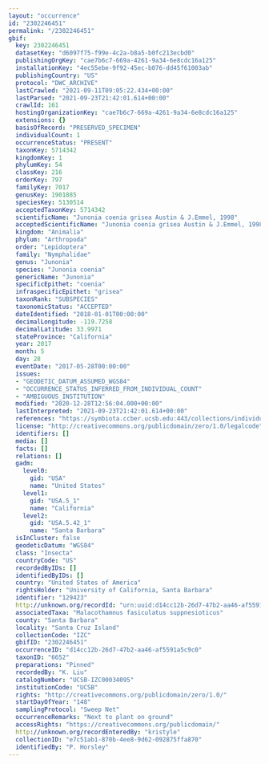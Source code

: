 ```yaml
---
layout: "occurrence"
id: "2302246451"
permalink: "/2302246451"
gbif:
  key: 2302246451
  datasetKey: "d6097f75-f99e-4c2a-b8a5-b0fc213ecbd0"
  publishingOrgKey: "cae7b6c7-669a-4261-9a34-6e8cdc16a125"
  installationKey: "4ec55ebe-9f92-45ec-b076-dd45f61003ab"
  publishingCountry: "US"
  protocol: "DWC_ARCHIVE"
  lastCrawled: "2021-09-11T09:05:22.434+00:00"
  lastParsed: "2021-09-23T21:42:01.614+00:00"
  crawlId: 161
  hostingOrganizationKey: "cae7b6c7-669a-4261-9a34-6e8cdc16a125"
  extensions: {}
  basisOfRecord: "PRESERVED_SPECIMEN"
  individualCount: 1
  occurrenceStatus: "PRESENT"
  taxonKey: 5714342
  kingdomKey: 1
  phylumKey: 54
  classKey: 216
  orderKey: 797
  familyKey: 7017
  genusKey: 1901885
  speciesKey: 5130514
  acceptedTaxonKey: 5714342
  scientificName: "Junonia coenia grisea Austin & J.Emmel, 1998"
  acceptedScientificName: "Junonia coenia grisea Austin & J.Emmel, 1998"
  kingdom: "Animalia"
  phylum: "Arthropoda"
  order: "Lepidoptera"
  family: "Nymphalidae"
  genus: "Junonia"
  species: "Junonia coenia"
  genericName: "Junonia"
  specificEpithet: "coenia"
  infraspecificEpithet: "grisea"
  taxonRank: "SUBSPECIES"
  taxonomicStatus: "ACCEPTED"
  dateIdentified: "2018-01-01T00:00:00"
  decimalLongitude: -119.7258
  decimalLatitude: 33.9971
  stateProvince: "California"
  year: 2017
  month: 5
  day: 28
  eventDate: "2017-05-28T00:00:00"
  issues:
  - "GEODETIC_DATUM_ASSUMED_WGS84"
  - "OCCURRENCE_STATUS_INFERRED_FROM_INDIVIDUAL_COUNT"
  - "AMBIGUOUS_INSTITUTION"
  modified: "2020-12-28T12:56:04.000+00:00"
  lastInterpreted: "2021-09-23T21:42:01.614+00:00"
  references: "https://symbiota.ccber.ucsb.edu:443/collections/individual/index.php?occid=129423"
  license: "http://creativecommons.org/publicdomain/zero/1.0/legalcode"
  identifiers: []
  media: []
  facts: []
  relations: []
  gadm:
    level0:
      gid: "USA"
      name: "United States"
    level1:
      gid: "USA.5_1"
      name: "California"
    level2:
      gid: "USA.5.42_1"
      name: "Santa Barbara"
  isInCluster: false
  geodeticDatum: "WGS84"
  class: "Insecta"
  countryCode: "US"
  recordedByIDs: []
  identifiedByIDs: []
  country: "United States of America"
  rightsHolder: "University of California, Santa Barbara"
  identifier: "129423"
  http://unknown.org/recordId: "urn:uuid:d14cc12b-26d7-47b2-aa46-af5591a5c9c0"
  associatedTaxa: "Malacothamnus fasiculatus suppnesioticus"
  county: "Santa Barbara"
  locality: "Santa Cruz Island"
  collectionCode: "IZC"
  gbifID: "2302246451"
  occurrenceID: "d14cc12b-26d7-47b2-aa46-af5591a5c9c0"
  taxonID: "6652"
  preparations: "Pinned"
  recordedBy: "K. Liu"
  catalogNumber: "UCSB-IZC00034095"
  institutionCode: "UCSB"
  rights: "http://creativecommons.org/publicdomain/zero/1.0/"
  startDayOfYear: "148"
  samplingProtocol: "Sweep Net"
  occurrenceRemarks: "Next to plant on ground"
  accessRights: "https://creativecommons.org/publicdomain/"
  http://unknown.org/recordEnteredBy: "kristyle"
  collectionID: "e7c51ab1-870b-4ee8-9d62-092875ffa870"
  identifiedBy: "P. Horsley"
---
```

